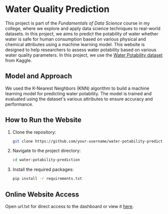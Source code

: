 # Water Quality Prediction

This project is part of the *Fundamentals of Data Science* course in my college, where we explore and apply data science techniques to real-world datasets. In this project, we aims to predict the potability of water whether water is safe for human consumption based on various physical and chemical attributes using a machine learning model. This website is designed to help researchers to assess water potability based on various water quality parameters. In this project, we use the [Water Potability dataset](https://www.kaggle.com/datasets/adityakadiwal/water-potability?resource=download) from Kaggle.

## Model and Approach

We used the K-Nearest Neighbors (KNN) algorithm to build a machine learning model for predicting water potability. The model is trained and evaluated using the dataset's various attributes to ensure accuracy and performance.

## How to Run the Website

1. Clone the repository:
   ```bash
   git clone https://github.com/your-username/water-potability-prediction.git
2. Navigate to the project directory:
   ```bash
   cd water-potability-prediction
3. Install the required packages:
   ```bash
   pip install -r requirements.txt

## Online Website Access
Open url.txt for direct access to the dashboard or view it [here](https://project-e5qnvhgzue3dxmpayktwez.streamlit.app/).
